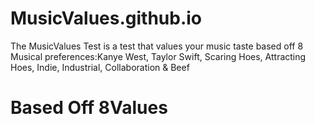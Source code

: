 # MusicValues.github.io
The MusicValues Test is a test that values your music taste based off 8 Musical preferences:Kanye West, Taylor Swift, Scaring Hoes, Attracting Hoes, Indie, Industrial, Collaboration & Beef
# Based Off 8Values
